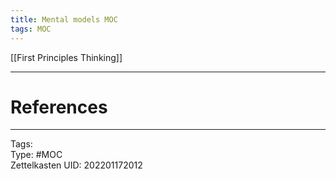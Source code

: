 ```yaml
---
title: Mental models MOC
tags: MOC
---
```


[[First Principles Thinking]]

---
# References

---
Tags:  
Type: #MOC  
Zettelkasten UID: 202201172012  
